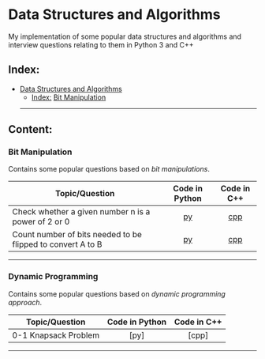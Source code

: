 # Data Structures and Algorithms

My implementation of some popular data structures and algorithms and interview questions relating to them in Python 3 and C++

## Index:

- [Data Structures and Algorithms](#Data-Structures-and-Algorithms)
  - [Index:](#Index)
  [Bit Manipulation](#Bit-Manipulation)
   ------------------------------------------------------------------------------
## Content:

### Bit Manipulation

Contains some popular questions based on *bit manipulations*.

| 			Topic/Question			                                            |	Code in Python                              | Code in C++ |
|-----------------------------------|:------------------:|:-----------------:|
|Check whether a given number n is a power of 2 or 0                            |[py](Bit_Manipulation/Check_Power2.py)         |[cpp](Bit_Manipulation/Check_Power2.cpp)
|Count number of bits needed to be flipped to convert A to B                    |[py](Bit_Manipulation//Count_bitFlips.py)         |[cpp](Bit_Manipulation/Cout_bitFlips.cpp)
------------------------------------------------------------------------------
### Dynamic Programming

Contains some popular questions based on *dynamic programming approach*. 

| 			Topic/Question			                                            |	Code in Python                              | Code in C++ |
|-----------------------------------|:------------------:|:-----------------:|
|	0-1 Knapsack Problem			                                                                                    |[py] | [cpp] |
------------------------------------------------------------------------------

